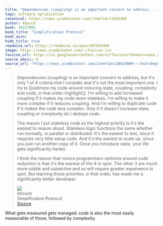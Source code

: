 ```yaml
---
title: "Dependencies (coupling) is an important concern to address, ..."
tags: software optimization
canonical: https://news.ycombinator.com/item?id=11042400
author: kbouck
book: 30337065
book_title: "Simplification Protocol"
book_asin: 
hide_title: true
readwise_url: https://readwise.io/open/567022446
image: https://news.ycombinator.com/:/favicon.ico
favicon_url: https://s2.googleusercontent.com/s2/favicons?domain=news.ycombinator.com
source_emoji: 🌐
source_url: "https://news.ycombinator.com/item?id=11042400#:~:text=Dependencies%20%28coupling%29%20is,significantly%20better%20developer."
---
```


> Dependencies (coupling) is an important concern to address, but it's only 1 of 4 criteria that I consider and it's not the most important one. I try to [[optimize my code around reducing state, coupling, complexity and code, in that order::highlight]]. I'm willing to add increased coupling if it makes my code more stateless. I'm willing to make it more complex if it reduces coupling. And I'm willing to duplicate code if it makes the code less complex. Only if it doesn't increase state, coupling or complexity do I dedupe code.
> 
> The reason I put stateless code as the highest priority is it's the easiest to reason about. Stateless logic functions the same whether run normally, in parallel or distributed. It's the easiest to test, since it requires very little setup code. And it's the easiest to scale up, since you just run another copy of it. Once you introduce state, your life gets significantly harder.
> 
> I think the reason that novice programmers optimize around code reduction is that it's the easiest of the 4 to spot. The other 3 are much more subtle and subjective and so will require greater experience to spot. But learning those priorities, in that order, has made me a significantly better developer.
> <div class="quoteback-footer"><div class="quoteback-avatar"><img class="mini-favicon" src="https://s2.googleusercontent.com/s2/favicons?domain=news.ycombinator.com"></div><div class="quoteback-metadata"><div class="metadata-inner"><span style="display:none">FROM:</span><div aria-label="kbouck" class="quoteback-author"> kbouck</div><div aria-label="Simplification Protocol" class="quoteback-title"> Simplification Protocol</div></div></div><div class="quoteback-backlink"><a target="_blank" aria-label="go to the full text of this quotation" rel="noopener" href="https://news.ycombinator.com/item?id=11042400#:~:text=Dependencies%20%28coupling%29%20is,significantly%20better%20developer." class="quoteback-arrow"> Source</a></div></div>

What gets measured gets managed: code is also the most easily measurable of those, followed by complexity. 